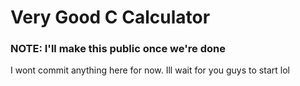 # Very Good C Calculator
### NOTE: I'll make this public once we're done

I wont commit anything here for now. Ill wait for you guys to start lol
